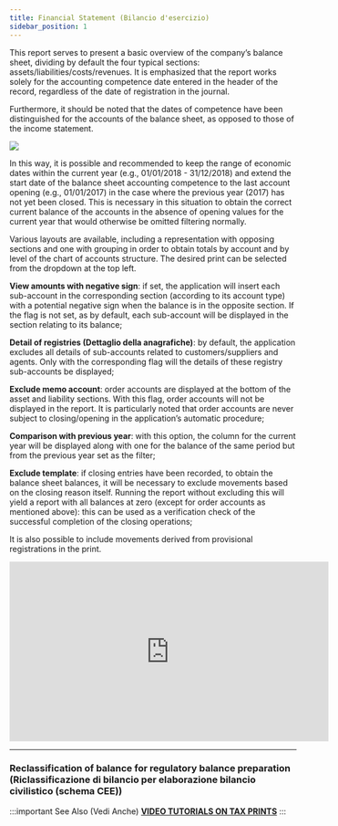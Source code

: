 ```yaml
---
title: Financial Statement (Bilancio d'esercizio)
sidebar_position: 1
---
```


This report serves to present a basic overview of the company’s balance sheet, dividing by default the four typical sections: assets/liabilities/costs/revenues. It is emphasized that the report works solely for the accounting competence date entered in the header of the record, regardless of the date of registration in the journal.

Furthermore, it should be noted that the dates of competence have been distinguished for the accounts of the balance sheet, as opposed to those of the income statement.

![](/img/it-it/finance-area/ledger-records/fiscal-report/period-balance-sheet/image01.png)

In this way, it is possible and recommended to keep the range of economic dates within the current year (e.g., 01/01/2018 - 31/12/2018) and extend the start date of the balance sheet accounting competence to the last account opening (e.g., 01/01/2017) in the case where the previous year (2017) has not yet been closed. This is necessary in this situation to obtain the correct current balance of the accounts in the absence of opening values for the current year that would otherwise be omitted filtering normally.

Various layouts are available, including a representation with opposing sections and one with grouping in order to obtain totals by account and by level of the chart of accounts structure. The desired print can be selected from the dropdown at the top left.

**View amounts with negative sign**: if set, the application will insert each sub-account in the corresponding section (according to its account type) with a potential negative sign when the balance is in the opposite section. If the flag is not set, as by default, each sub-account will be displayed in the section relating to its balance;

**Detail of registries (Dettaglio della anagrafiche)**: by default, the application excludes all details of sub-accounts related to customers/suppliers and agents. Only with the corresponding flag will the details of these registry sub-accounts be displayed;

**Exclude memo account**: order accounts are displayed at the bottom of the asset and liability sections. With this flag, order accounts will not be displayed in the report. It is particularly noted that order accounts are never subject to closing/opening in the application’s automatic procedure;

**Comparison with previous year**: with this option, the column for the current year will be displayed along with one for the balance of the same period but from the previous year set as the filter;

**Exclude template**: if closing entries have been recorded, to obtain the balance sheet balances, it will be necessary to exclude movements based on the closing reason itself. Running the report without excluding this will yield a report with all balances at zero (except for order accounts as mentioned above): this can be used as a verification check of the successful completion of the closing operations;

It is also possible to include movements derived from provisional registrations in the print.

<iframe width="560" height="315" src="https://www.youtube.com/embed/E_lIBlV2OXI" title="YouTube video player" frameborder="0" allowfullscreen= "true"></iframe>

---

### Reclassification of balance for regulatory balance preparation (Riclassificazione di bilancio per elaborazione bilancio civilistico (schema CEE))

:::important See Also (Vedi Anche)
[**VIDEO TUTORIALS ON TAX PRINTS**](/docs/video/finance/intro.md)
:::